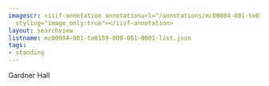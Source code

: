 ```yaml
---
imagescr: <iiif-annotation annotationurl="/annotations/mc00084-001-te0159-000-001-0001-6.json"
  styling="image_only:true"></iiif-annotation>
layout: searchview
listname: mc00084-001-te0159-000-001-0001-list.json
tags:
- standing
---
```

Gardner Hall
